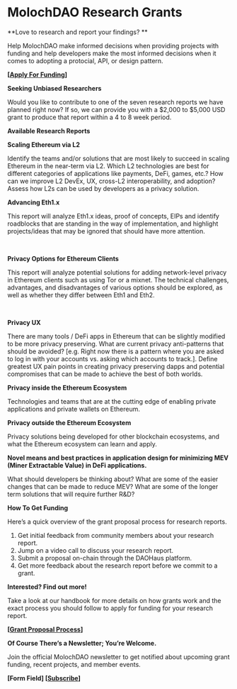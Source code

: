 # MolochDAO Research Grants

**Love to research and report your findings? **

Help MolochDAO make informed decisions when providing projects with funding and help developers make the most informed decisions when it comes to adopting a protocial, API, or design pattern.

**[[Apply For Funding](https://molochdao.gitbook.io/handbook/grant-pipeline-procedures/how-and-when-to-put-a-proposal-on-chain/application)]**

**Seeking Unbiased Researchers**

Would you like to contribute to one of the seven research reports we have planned right now? If so, we can provide you with a $2,000 to $5,000 USD grant to produce that report within a 4 to 8 week period.

**Available Research Reports**

**Scaling Ethereum via L2**

Identify the teams and/or solutions that are most likely to succeed in scaling Ethereum in the near-term via L2. Which L2 technologies are best for different categories of applications like payments, DeFi, games, etc.? How can we improve L2 DevEx, UX, cross-L2 interoperability, and adoption? Assess how L2s can be used by developers as a privacy solution.

**Advancing Eth1.x**

This report will analyze Eth1.x ideas, proof of concepts, EIPs and identify roadblocks that are standing in the way of implementation, and highlight projects/ideas that may be ignored that should have more attention.

‍

**Privacy Options for Ethereum Clients**

This report will analyze potential solutions for adding network-level privacy in Ethereum clients such as using Tor or a mixnet. The technical challenges, advantages, and disadvantages of various options should be explored, as well as whether they differ between Eth1 and Eth2.

‍

**Privacy UX**

There are many tools / DeFi apps in Ethereum that can be slightly modified to be more privacy preserving. What are current privacy anti-patterns that should be avoided? [e.g. Right now there is a pattern where you are asked to log in with your accounts vs. asking which accounts to track.]. Define greatest UX pain points in creating privacy preserving dapps and potential compromises that can be made to achieve the best of both worlds.

**Privacy inside the Ethereum Ecosystem**

Technologies and teams that are at the cutting edge of enabling private applications and private wallets on Ethereum.

**Privacy outside the Ethereum Ecosystem**

Privacy solutions being developed for other blockchain ecosystems, and what the Ethereum ecosystem can learn and apply.

**Novel means and best practices in application design for minimizing MEV (Miner Extractable Value) in DeFi applications.**

What should developers be thinking about? What are some of the easier changes that can be made to reduce MEV? What are some of the longer term solutions that will require further R&D?

**How To Get Funding**

Here’s a quick overview of the grant proposal process for research reports.

1. Get initial feedback from community members about your research report.
2. Jump on a video call to discuss your research report.
3. Submit a proposal on-chain through the DAOHaus platform.
4. Get more feedback about the research report before we commit to a grant.

**Interested? Find out more!**

Take a look at our handbook for more details on how grants work and the exact process you should follow to apply for funding for your research report.

**[[Grant Proposal Process](https://molochdao.gitbook.io/handbook/grant-pipeline-procedures/how-and-when-to-put-a-proposal-on-chain)]**

**Of Course There’s a Newsletter; You’re Welcome.**

Join the official MolochDAO newsletter to get notified about upcoming grant funding, recent projects, and member events.

**[Form Field] [[Subscribe](https://docs.google.com/document/d/1t0TNOfE1VPd0tgfTcgys7LCWbD9hs1KB5oFRmMy98VQ/edit#)]**
